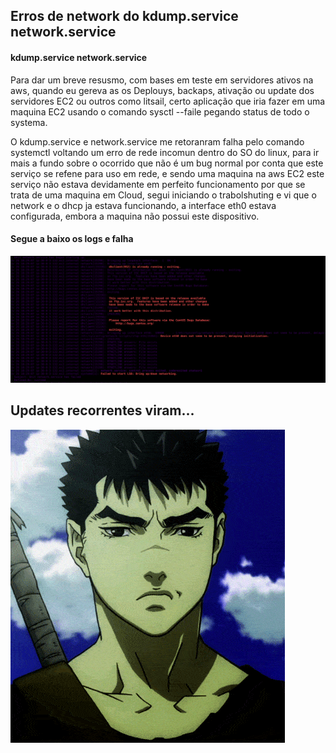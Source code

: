 ## **Erros de network do kdump.service network.service**









 
#### kdump.service network.service


 
 
 Para dar um breve resusmo, com bases em teste em servidores ativos na aws, quando eu gereva as os Deplouys, backaps, ativação ou update dos servidores EC2 ou outros como litsail, certo aplicação que iria fazer em uma maquina EC2 usando o comando sysctl --faile pegando status de todo o systema.
 


 O kdump.service e network.service me retoranram falha pelo comando systemctl voltando um erro de rede incomun dentro do SO do linux, para ir mais a fundo sobre o ocorrido que não é um bug normal por conta que este serviço se refene para uso em rede, e sendo uma maquina na aws EC2 este serviço não estava devidamente em perfeito funcionamento por que se trata de uma maquina em Cloud, segui iniciando o trabolshuting e vi que o network e o dhcp ja estava funcionando, a interface eth0 estava configurada, embora a maquina não possui este dispositivo.


 #### Segue a baixo os logs e falha




![](./log_faile.png)







## Updates recorrentes viram...



![](./icegif-194.gif)